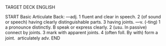 TARGET DECK
ENGLISH

START
Basic
Articulate
Back: —adj. 1 fluent and clear in speech. 2 (of sound or speech) having clearly distinguishable parts. 3 having joints. —v. (-ting) 1 a pronounce distinctly. B speak or express clearly. 2 (usu. In passive) connect by joints. 3 mark with apparent joints. 4 (often foll. By with) form a joint.  articulately adv.
END
